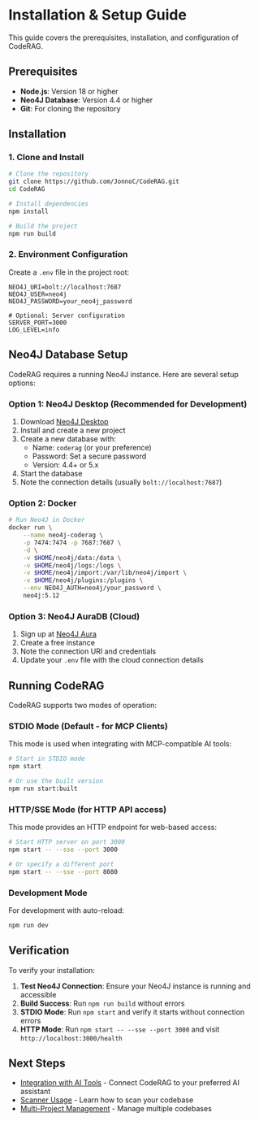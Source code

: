 # Installation & Setup Guide

This guide covers the prerequisites, installation, and configuration of CodeRAG.

## Prerequisites

- **Node.js**: Version 18 or higher
- **Neo4J Database**: Version 4.4 or higher
- **Git**: For cloning the repository

## Installation

### 1. Clone and Install

```bash
# Clone the repository
git clone https://github.com/JonnoC/CodeRAG.git
cd CodeRAG

# Install dependencies
npm install

# Build the project
npm run build
```

### 2. Environment Configuration

Create a `.env` file in the project root:

```env
NEO4J_URI=bolt://localhost:7687
NEO4J_USER=neo4j
NEO4J_PASSWORD=your_neo4j_password

# Optional: Server configuration
SERVER_PORT=3000
LOG_LEVEL=info
```

## Neo4J Database Setup

CodeRAG requires a running Neo4J instance. Here are several setup options:

### Option 1: Neo4J Desktop (Recommended for Development)

1. Download [Neo4J Desktop](https://neo4j.com/download/)
2. Install and create a new project
3. Create a new database with:
   - Name: `coderag` (or your preference)
   - Password: Set a secure password
   - Version: 4.4+ or 5.x
4. Start the database
5. Note the connection details (usually `bolt://localhost:7687`)

### Option 2: Docker

```bash
# Run Neo4J in Docker
docker run \
    --name neo4j-coderag \
    -p 7474:7474 -p 7687:7687 \
    -d \
    -v $HOME/neo4j/data:/data \
    -v $HOME/neo4j/logs:/logs \
    -v $HOME/neo4j/import:/var/lib/neo4j/import \
    -v $HOME/neo4j/plugins:/plugins \
    --env NEO4J_AUTH=neo4j/your_password \
    neo4j:5.12
```

### Option 3: Neo4J AuraDB (Cloud)

1. Sign up at [Neo4J Aura](https://neo4j.com/cloud/aura/)
2. Create a free instance
3. Note the connection URI and credentials
4. Update your `.env` file with the cloud connection details

## Running CodeRAG

CodeRAG supports two modes of operation:

### STDIO Mode (Default - for MCP Clients)

This mode is used when integrating with MCP-compatible AI tools:

```bash
# Start in STDIO mode
npm start

# Or use the built version
npm run start:built
```

### HTTP/SSE Mode (for HTTP API access)

This mode provides an HTTP endpoint for web-based access:

```bash
# Start HTTP server on port 3000
npm start -- --sse --port 3000

# Or specify a different port
npm start -- --sse --port 8080
```

### Development Mode

For development with auto-reload:

```bash
npm run dev
```

## Verification

To verify your installation:

1. **Test Neo4J Connection**: Ensure your Neo4J instance is running and accessible
2. **Build Success**: Run `npm run build` without errors
3. **STDIO Mode**: Run `npm start` and verify it starts without connection errors
4. **HTTP Mode**: Run `npm start -- --sse --port 3000` and visit `http://localhost:3000/health`

## Next Steps

- [Integration with AI Tools](ai-integration.md) - Connect CodeRAG to your preferred AI assistant
- [Scanner Usage](scanner-usage.md) - Learn how to scan your codebase
- [Multi-Project Management](multi-project-management.md) - Manage multiple codebases
